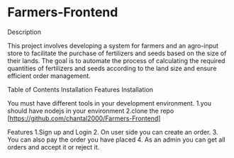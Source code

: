 # Farmers-Frontend

Description

This project involves developing a system for farmers and an agro-input store to facilitate the purchase of fertilizers and seeds based on the size of their lands. The goal is to automate the process of calculating the required quantities of fertilizers and seeds according to the land size and ensure efficient order management.

Table of Contents
Installation
Features
Installation

You must have different tools in your development environment.
1.you should have nodejs in your environment 
2.clone the repo [https://github.com/chantal2000/Farmers-Frontend]

Features
1.Sign up and Login 
2. On user side you can create an order. 
3. You can also pay the order you have placed 
4. As an admin you can get all orders and accept it or reject it.
